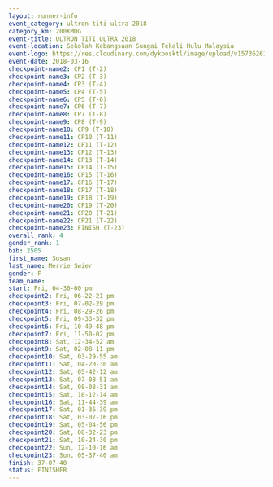 ```yaml
---
layout: runner-info 
event_category: ultron-titi-ultra-2018 
category_km: 200KMDG 
event-title: ULTRON TITI ULTRA 2018 
event-location: Sekolah Kebangsaan Sungai Tekali Hulu Malaysia 
event-logo: https://res.cloudinary.com/dykbosktl/image/upload/v1573626154/Logo/titi-ultra-2018_ymeoeo.jpg 
event-date: 2018-03-16 
checkpoint-name2: CP1 (T-2) 
checkpoint-name3: CP2 (T-3) 
checkpoint-name4: CP3 (T-4) 
checkpoint-name5: CP4 (T-5) 
checkpoint-name6: CP5 (T-6) 
checkpoint-name7: CP6 (T-7) 
checkpoint-name8: CP7 (T-8) 
checkpoint-name9: CP8 (T-9) 
checkpoint-name10: CP9 (T-10) 
checkpoint-name11: CP10 (T-11) 
checkpoint-name12: CP11 (T-12) 
checkpoint-name13: CP12 (T-13) 
checkpoint-name14: CP13 (T-14) 
checkpoint-name15: CP14 (T-15) 
checkpoint-name16: CP15 (T-16) 
checkpoint-name17: CP16 (T-17) 
checkpoint-name18: CP17 (T-18) 
checkpoint-name19: CP18 (T-19) 
checkpoint-name20: CP19 (T-20) 
checkpoint-name21: CP20 (T-21) 
checkpoint-name22: CP21 (T-22) 
checkpoint-name23: FINISH (T-23) 
overall_rank: 4
gender_rank: 1
bib: 2505
first_name: Susan
last_name: Merrie Swier
gender: F
team_name: 
start: Fri, 04-30-00 pm
checkpoint2: Fri, 06-22-21 pm
checkpoint3: Fri, 07-02-29 pm
checkpoint4: Fri, 08-29-26 pm
checkpoint5: Fri, 09-33-32 pm
checkpoint6: Fri, 10-49-48 pm
checkpoint7: Fri, 11-50-02 pm
checkpoint8: Sat, 12-34-52 am
checkpoint9: Sat, 02-08-11 pm
checkpoint10: Sat, 03-29-55 am
checkpoint11: Sat, 04-20-30 am
checkpoint12: Sat, 05-42-12 am
checkpoint13: Sat, 07-08-51 am
checkpoint14: Sat, 08-08-31 am
checkpoint15: Sat, 10-12-14 am
checkpoint16: Sat, 11-44-39 am
checkpoint17: Sat, 01-36-39 pm
checkpoint18: Sat, 03-07-16 pm
checkpoint19: Sat, 05-04-56 pm
checkpoint20: Sat, 08-32-23 pm
checkpoint21: Sat, 10-24-30 pm
checkpoint22: Sun, 12-10-16 am
checkpoint23: Sun, 05-37-40 am
finish: 37-07-40
status: FINISHER
---
```


